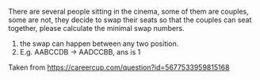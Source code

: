 There are several people sitting in the cinema, some of them are couples, some are not, they decide to swap their
seats so that the couples can seat together, please calculate the minimal swap numbers.

1. the swap can happen between any two position.
1. E.g. AABCCDB -> AADCCBB, ans is 1

Taken from https://careercup.com/question?id=5677533959815168